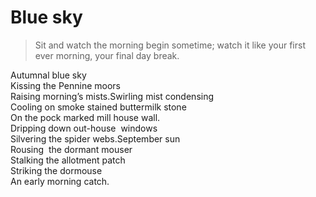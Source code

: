 # Blue sky  
> Sit and watch the morning begin sometime; watch it like your first ever morning, your final day break.  

Autumnal blue sky  
Kissing the Pennine moors  
Raising morning’s mists.Swirling mist condensing  
Cooling on smoke stained buttermilk stone  
On the pock marked mill house wall.  
Dripping down out-house  windows  
Silvering the spider webs.September sun  
Rousing  the dormant mouser  
Stalking the allotment patch  
Striking the dormouse   
An early morning catch.  
  

